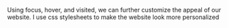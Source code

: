 Using focus, hover, and visited, we can further customize the appeal of our website. I use css stylesheets to make the website look more personalized
